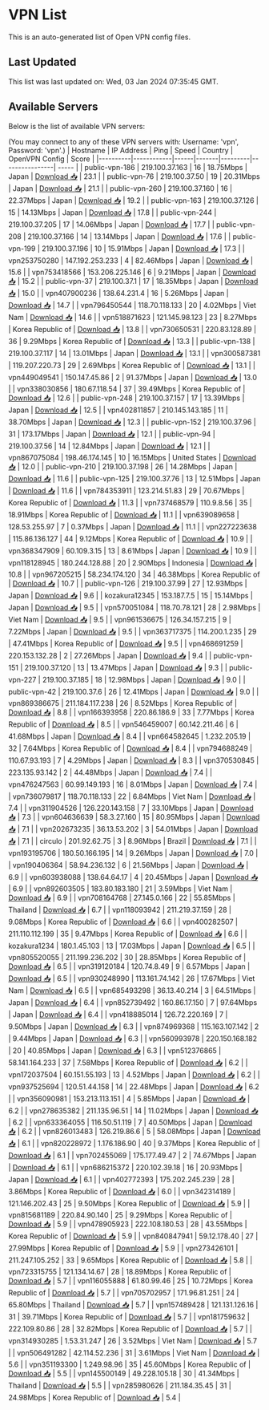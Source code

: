 # VPN List

This is an auto-generated list of Open VPN config files.

## Last Updated

This list was last updated on: Wed, 03 Jan 2024 07:35:45 GMT.

## Available Servers

Below is the list of available VPN servers:

(You may connect to any of these VPN servers with: Username: 'vpn', Password: 'vpn'.)
| Hostname | IP Address | Ping | Speed | Country | OpenVPN Config | Score |
|----------|------------|------|-------|---------|----------------| ----- |
| public-vpn-186 | 219.100.37.163 | 16 | 18.75Mbps | Japan | [Download 📥](./configs/server_0_JP.ovpn) | 23.1 |
| public-vpn-76 | 219.100.37.50 | 19 | 20.31Mbps | Japan | [Download 📥](./configs/server_1_JP.ovpn) | 21.1 |
| public-vpn-260 | 219.100.37.160 | 16 | 22.37Mbps | Japan | [Download 📥](./configs/server_2_JP.ovpn) | 19.2 |
| public-vpn-163 | 219.100.37.126 | 15 | 14.13Mbps | Japan | [Download 📥](./configs/server_3_JP.ovpn) | 17.8 |
| public-vpn-244 | 219.100.37.205 | 17 | 14.06Mbps | Japan | [Download 📥](./configs/server_4_JP.ovpn) | 17.7 |
| public-vpn-208 | 219.100.37.166 | 14 | 13.14Mbps | Japan | [Download 📥](./configs/server_5_JP.ovpn) | 17.6 |
| public-vpn-199 | 219.100.37.196 | 10 | 15.91Mbps | Japan | [Download 📥](./configs/server_6_JP.ovpn) | 17.3 |
| vpn253750280 | 147.192.253.233 | 4 | 82.46Mbps | Japan | [Download 📥](./configs/server_7_JP.ovpn) | 15.6 |
| vpn753418566 | 153.206.225.146 | 6 | 9.21Mbps | Japan | [Download 📥](./configs/server_8_JP.ovpn) | 15.2 |
| public-vpn-37 | 219.100.37.1 | 17 | 18.35Mbps | Japan | [Download 📥](./configs/server_9_JP.ovpn) | 15.0 |
| vpn407900236 | 138.64.231.4 | 16 | 5.26Mbps | Japan | [Download 📥](./configs/server_10_JP.ovpn) | 14.7 |
| vpn796450544 | 118.70.118.133 | 20 | 4.02Mbps | Viet Nam | [Download 📥](./configs/server_11_VN.ovpn) | 14.6 |
| vpn518871623 | 121.145.98.123 | 23 | 8.27Mbps | Korea Republic of | [Download 📥](./configs/server_12_KR.ovpn) | 13.8 |
| vpn730650531 | 220.83.128.89 | 36 | 9.29Mbps | Korea Republic of | [Download 📥](./configs/server_13_KR.ovpn) | 13.3 |
| public-vpn-138 | 219.100.37.117 | 14 | 13.01Mbps | Japan | [Download 📥](./configs/server_14_JP.ovpn) | 13.1 |
| vpn300587381 | 119.207.220.73 | 29 | 2.69Mbps | Korea Republic of | [Download 📥](./configs/server_15_KR.ovpn) | 13.1 |
| vpn449049541 | 150.147.45.86 | 2 | 91.37Mbps | Japan | [Download 📥](./configs/server_16_JP.ovpn) | 13.0 |
| vpn338030856 | 180.67.118.54 | 37 | 39.49Mbps | Korea Republic of | [Download 📥](./configs/server_17_KR.ovpn) | 12.6 |
| public-vpn-248 | 219.100.37.157 | 17 | 13.39Mbps | Japan | [Download 📥](./configs/server_18_JP.ovpn) | 12.5 |
| vpn402811857 | 210.145.143.185 | 11 | 38.70Mbps | Japan | [Download 📥](./configs/server_19_JP.ovpn) | 12.3 |
| public-vpn-152 | 219.100.37.96 | 31 | 173.17Mbps | Japan | [Download 📥](./configs/server_20_JP.ovpn) | 12.1 |
| public-vpn-94 | 219.100.37.56 | 14 | 12.84Mbps | Japan | [Download 📥](./configs/server_21_JP.ovpn) | 12.1 |
| vpn867075084 | 198.46.174.145 | 10 | 16.15Mbps | United States | [Download 📥](./configs/server_22_US.ovpn) | 12.0 |
| public-vpn-210 | 219.100.37.198 | 26 | 14.28Mbps | Japan | [Download 📥](./configs/server_23_JP.ovpn) | 11.6 |
| public-vpn-125 | 219.100.37.76 | 13 | 12.51Mbps | Japan | [Download 📥](./configs/server_24_JP.ovpn) | 11.6 |
| vpn784353911 | 123.214.51.83 | 29 | 70.67Mbps | Korea Republic of | [Download 📥](./configs/server_25_KR.ovpn) | 11.3 |
| vpn737468579 | 110.9.8.56 | 35 | 18.91Mbps | Korea Republic of | [Download 📥](./configs/server_26_KR.ovpn) | 11.1 |
| vpn639089658 | 128.53.255.97 | 7 | 0.37Mbps | Japan | [Download 📥](./configs/server_27_JP.ovpn) | 11.1 |
| vpn227223638 | 115.86.136.127 | 44 | 9.12Mbps | Korea Republic of | [Download 📥](./configs/server_28_KR.ovpn) | 10.9 |
| vpn368347909 | 60.109.3.15 | 13 | 8.61Mbps | Japan | [Download 📥](./configs/server_29_JP.ovpn) | 10.9 |
| vpn118128945 | 180.244.128.88 | 20 | 2.90Mbps | Indonesia | [Download 📥](./configs/server_30_ID.ovpn) | 10.8 |
| vpn967205215 | 58.234.174.120 | 34 | 46.38Mbps | Korea Republic of | [Download 📥](./configs/server_31_KR.ovpn) | 10.7 |
| public-vpn-126 | 219.100.37.99 | 27 | 12.93Mbps | Japan | [Download 📥](./configs/server_32_JP.ovpn) | 9.6 |
| kozakura12345 | 153.187.7.5 | 15 | 15.14Mbps | Japan | [Download 📥](./configs/server_33_JP.ovpn) | 9.5 |
| vpn570051084 | 118.70.78.121 | 28 | 2.98Mbps | Viet Nam | [Download 📥](./configs/server_34_VN.ovpn) | 9.5 |
| vpn961536675 | 126.34.157.215 | 9 | 7.22Mbps | Japan | [Download 📥](./configs/server_35_JP.ovpn) | 9.5 |
| vpn363717375 | 114.200.1.235 | 29 | 47.41Mbps | Korea Republic of | [Download 📥](./configs/server_36_KR.ovpn) | 9.5 |
| vpn468691259 | 220.153.132.28 | 2 | 27.26Mbps | Japan | [Download 📥](./configs/server_37_JP.ovpn) | 9.4 |
| public-vpn-151 | 219.100.37.120 | 13 | 13.47Mbps | Japan | [Download 📥](./configs/server_38_JP.ovpn) | 9.3 |
| public-vpn-227 | 219.100.37.185 | 18 | 12.98Mbps | Japan | [Download 📥](./configs/server_39_JP.ovpn) | 9.0 |
| public-vpn-42 | 219.100.37.6 | 26 | 12.41Mbps | Japan | [Download 📥](./configs/server_40_JP.ovpn) | 9.0 |
| vpn869386675 | 211.184.117.238 | 26 | 8.52Mbps | Korea Republic of | [Download 📥](./configs/server_41_KR.ovpn) | 8.8 |
| vpn166393958 | 220.86.186.9 | 33 | 7.77Mbps | Korea Republic of | [Download 📥](./configs/server_42_KR.ovpn) | 8.5 |
| vpn546459007 | 60.142.211.46 | 6 | 41.68Mbps | Japan | [Download 📥](./configs/server_43_JP.ovpn) | 8.4 |
| vpn664582645 | 1.232.205.19 | 32 | 7.64Mbps | Korea Republic of | [Download 📥](./configs/server_44_KR.ovpn) | 8.4 |
| vpn794688249 | 110.67.93.193 | 7 | 4.29Mbps | Japan | [Download 📥](./configs/server_45_JP.ovpn) | 8.3 |
| vpn370530845 | 223.135.93.142 | 2 | 44.48Mbps | Japan | [Download 📥](./configs/server_46_JP.ovpn) | 7.4 |
| vpn476247563 | 60.99.149.193 | 16 | 8.01Mbps | Japan | [Download 📥](./configs/server_47_JP.ovpn) | 7.4 |
| vpn736079817 | 118.70.118.133 | 22 | 6.84Mbps | Viet Nam | [Download 📥](./configs/server_48_VN.ovpn) | 7.4 |
| vpn311904526 | 126.220.143.158 | 7 | 33.10Mbps | Japan | [Download 📥](./configs/server_49_JP.ovpn) | 7.3 |
| vpn604636639 | 58.3.27.160 | 15 | 80.95Mbps | Japan | [Download 📥](./configs/server_50_JP.ovpn) | 7.1 |
| vpn202673235 | 36.13.53.202 | 3 | 54.01Mbps | Japan | [Download 📥](./configs/server_51_JP.ovpn) | 7.1 |
| circulo | 201.92.62.75 | 3 | 8.96Mbps | Brazil | [Download 📥](./configs/server_52_BR.ovpn) | 7.1 |
| vpn193195706 | 180.50.166.195 | 14 | 9.26Mbps | Japan | [Download 📥](./configs/server_53_JP.ovpn) | 7.0 |
| vpn190406364 | 58.94.236.132 | 6 | 21.56Mbps | Japan | [Download 📥](./configs/server_54_JP.ovpn) | 6.9 |
| vpn603938088 | 138.64.64.17 | 4 | 20.45Mbps | Japan | [Download 📥](./configs/server_55_JP.ovpn) | 6.9 |
| vpn892603505 | 183.80.183.180 | 21 | 3.59Mbps | Viet Nam | [Download 📥](./configs/server_56_VN.ovpn) | 6.9 |
| vpn708164768 | 27.145.0.166 | 22 | 55.85Mbps | Thailand | [Download 📥](./configs/server_57_TH.ovpn) | 6.7 |
| vpn118093942 | 211.219.37.159 | 28 | 9.08Mbps | Korea Republic of | [Download 📥](./configs/server_58_KR.ovpn) | 6.6 |
| vpn400282507 | 211.110.112.199 | 35 | 9.47Mbps | Korea Republic of | [Download 📥](./configs/server_59_KR.ovpn) | 6.6 |
| kozakura1234 | 180.1.45.103 | 13 | 17.03Mbps | Japan | [Download 📥](./configs/server_60_JP.ovpn) | 6.5 |
| vpn805520055 | 211.199.236.202 | 30 | 28.85Mbps | Korea Republic of | [Download 📥](./configs/server_61_KR.ovpn) | 6.5 |
| vpn319120184 | 120.74.8.49 | 9 | 6.57Mbps | Japan | [Download 📥](./configs/server_62_JP.ovpn) | 6.5 |
| vpn930248990 | 113.161.74.142 | 26 | 17.67Mbps | Viet Nam | [Download 📥](./configs/server_63_VN.ovpn) | 6.5 |
| vpn685493298 | 36.13.40.214 | 3 | 64.51Mbps | Japan | [Download 📥](./configs/server_64_JP.ovpn) | 6.4 |
| vpn852739492 | 160.86.17.150 | 7 | 97.64Mbps | Japan | [Download 📥](./configs/server_65_JP.ovpn) | 6.4 |
| vpn418885014 | 126.72.220.169 | 7 | 9.50Mbps | Japan | [Download 📥](./configs/server_66_JP.ovpn) | 6.3 |
| vpn874969368 | 115.163.107.142 | 2 | 9.44Mbps | Japan | [Download 📥](./configs/server_67_JP.ovpn) | 6.3 |
| vpn560993978 | 220.150.168.182 | 20 | 40.85Mbps | Japan | [Download 📥](./configs/server_68_JP.ovpn) | 6.3 |
| vpn512376865 | 58.141.164.233 | 37 | 7.58Mbps | Korea Republic of | [Download 📥](./configs/server_69_KR.ovpn) | 6.2 |
| vpn172037504 | 60.151.55.193 | 13 | 4.52Mbps | Japan | [Download 📥](./configs/server_70_JP.ovpn) | 6.2 |
| vpn937525694 | 120.51.44.158 | 14 | 22.48Mbps | Japan | [Download 📥](./configs/server_71_JP.ovpn) | 6.2 |
| vpn356090981 | 153.213.113.151 | 4 | 5.85Mbps | Japan | [Download 📥](./configs/server_72_JP.ovpn) | 6.2 |
| vpn278635382 | 211.135.96.51 | 14 | 11.02Mbps | Japan | [Download 📥](./configs/server_73_JP.ovpn) | 6.2 |
| vpn633364055 | 116.50.51.119 | 7 | 40.50Mbps | Japan | [Download 📥](./configs/server_74_JP.ovpn) | 6.2 |
| vpn826013483 | 126.219.86.6 | 5 | 58.08Mbps | Japan | [Download 📥](./configs/server_75_JP.ovpn) | 6.1 |
| vpn820228972 | 1.176.186.90 | 40 | 9.37Mbps | Korea Republic of | [Download 📥](./configs/server_76_KR.ovpn) | 6.1 |
| vpn702455069 | 175.177.49.47 | 2 | 74.67Mbps | Japan | [Download 📥](./configs/server_77_JP.ovpn) | 6.1 |
| vpn686215372 | 220.102.39.18 | 16 | 20.93Mbps | Japan | [Download 📥](./configs/server_78_JP.ovpn) | 6.1 |
| vpn402772393 | 175.202.245.239 | 28 | 3.86Mbps | Korea Republic of | [Download 📥](./configs/server_79_KR.ovpn) | 6.0 |
| vpn342314189 | 121.146.202.43 | 25 | 9.50Mbps | Korea Republic of | [Download 📥](./configs/server_80_KR.ovpn) | 5.9 |
| vpn815681189 | 220.84.90.140 | 25 | 9.29Mbps | Korea Republic of | [Download 📥](./configs/server_81_KR.ovpn) | 5.9 |
| vpn478905923 | 222.108.180.53 | 28 | 43.55Mbps | Korea Republic of | [Download 📥](./configs/server_82_KR.ovpn) | 5.9 |
| vpn840847941 | 59.12.178.40 | 27 | 27.99Mbps | Korea Republic of | [Download 📥](./configs/server_83_KR.ovpn) | 5.9 |
| vpn273426101 | 211.247.105.252 | 33 | 9.65Mbps | Korea Republic of | [Download 📥](./configs/server_84_KR.ovpn) | 5.8 |
| vpn723315755 | 121.134.14.67 | 28 | 18.89Mbps | Korea Republic of | [Download 📥](./configs/server_85_KR.ovpn) | 5.7 |
| vpn116055888 | 61.80.99.46 | 25 | 10.72Mbps | Korea Republic of | [Download 📥](./configs/server_86_KR.ovpn) | 5.7 |
| vpn705702957 | 171.96.81.251 | 24 | 65.80Mbps | Thailand | [Download 📥](./configs/server_87_TH.ovpn) | 5.7 |
| vpn157489428 | 121.131.126.16 | 31 | 39.71Mbps | Korea Republic of | [Download 📥](./configs/server_88_KR.ovpn) | 5.7 |
| vpn181759632 | 222.109.80.86 | 28 | 32.82Mbps | Korea Republic of | [Download 📥](./configs/server_89_KR.ovpn) | 5.7 |
| vpn314930285 | 1.53.31.247 | 26 | 3.52Mbps | Viet Nam | [Download 📥](./configs/server_90_VN.ovpn) | 5.7 |
| vpn506491282 | 42.114.52.236 | 31 | 3.61Mbps | Viet Nam | [Download 📥](./configs/server_91_VN.ovpn) | 5.6 |
| vpn351193300 | 1.249.98.96 | 35 | 45.60Mbps | Korea Republic of | [Download 📥](./configs/server_92_KR.ovpn) | 5.5 |
| vpn145500149 | 49.228.105.18 | 30 | 41.34Mbps | Thailand | [Download 📥](./configs/server_93_TH.ovpn) | 5.5 |
| vpn285980626 | 211.184.35.45 | 31 | 24.98Mbps | Korea Republic of | [Download 📥](./configs/server_94_KR.ovpn) | 5.4 |
